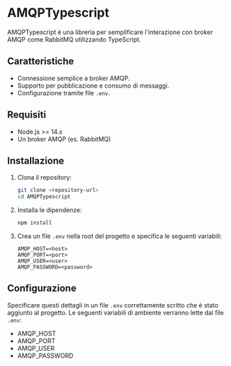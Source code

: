 # AMQPTypescript

AMQPTypescript è una libreria per semplificare l'interazione con broker AMQP come RabbitMQ utilizzando TypeScript.

## Caratteristiche
- Connessione semplice a broker AMQP.
- Supporto per pubblicazione e consumo di messaggi.
- Configurazione tramite file `.env`.

## Requisiti
- Node.js >= 14.x
- Un broker AMQP (es. RabbitMQ)

## Installazione
1. Clona il repository:
   ```bash
   git clone <repository-url>
   cd AMQPTypescript
   ```

2. Installa le dipendenze:
   ```bash
   npm install
   ```

3. Crea un file `.env` nella root del progetto e specifica le seguenti variabili:
   ```
   AMQP_HOST=<host>
   AMQP_PORT=<port>
   AMQP_USER=<user>
   AMQP_PASSWORD=<password>
   ```

## Configurazione
Specificare questi dettagli in un file `.env` correttamente scritto che è stato aggiunto al progetto. Le seguenti variabili di ambiente verranno lette dal file `.env`:
- AMQP_HOST
- AMQP_PORT
- AMQP_USER
- AMQP_PASSWORD